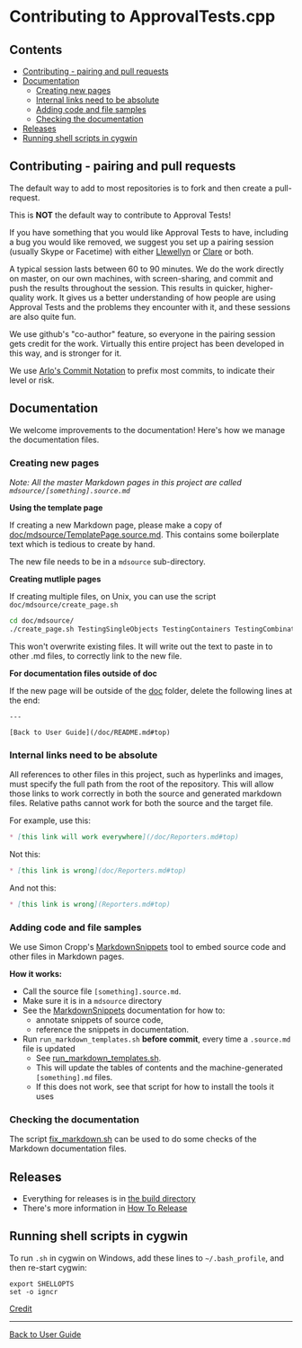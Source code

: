 <!--
GENERATED FILE - DO NOT EDIT
This file was generated by [MarkdownSnippets](https://github.com/SimonCropp/MarkdownSnippets).
Source File: /doc/mdsource/Contributing.source.md
To change this file edit the source file and then execute ./run_markdown_templates.sh.
-->

<a id="top"></a>

# Contributing to ApprovalTests.cpp


<!-- toc -->
## Contents

  * [Contributing - pairing and pull requests](#contributing---pairing-and-pull-requests)
  * [Documentation](#documentation)
    * [Creating new pages](#creating-new-pages)
    * [Internal links need to be absolute](#internal-links-need-to-be-absolute)
    * [Adding code and file samples](#adding-code-and-file-samples)
    * [Checking the documentation](#checking-the-documentation)
  * [Releases](#releases)
  * [Running shell scripts in cygwin](#running-shell-scripts-in-cygwin)
<!-- endtoc -->




## Contributing - pairing and pull requests

The default way to add to most repositories is to fork and then create a pull-request.

This is **NOT** the default way to contribute to Approval Tests!

If you have something that you would like Approval Tests to have, including a bug you would like removed, we suggest you set up a pairing session (usually Skype or Facetime) with either [Llewellyn](mailto:llewellyn.falco@gmail.com) or [Clare](mailto:github@cfmacrae.fastmail.co.uk) or both.

A typical session lasts between 60 to 90 minutes. We do the work directly on master, on our own machines, with screen-sharing, and commit and push the results throughout the session. This results in quicker, higher-quality work. It gives us a better understanding of how people are using Approval Tests and the problems they encounter with it, and these sessions are also quite fun.

We use github's "co-author" feature, so everyone in the pairing session gets credit for the work. Virtually this entire project has been developed in this way, and is stronger for it.

We use [Arlo's Commit Notation](https://github.com/RefactoringCombos/ArlosCommitNotation) to prefix most commits, to indicate their level or risk.

## Documentation

We welcome improvements to the documentation! Here's how we manage the documentation files. 

### Creating new pages

*Note: All the master Markdown pages in this project are called `mdsource/[something].source.md`*

**Using the template page**

If creating a new Markdown page, please make a copy of [doc/mdsource/TemplatePage.source.md](/doc/mdsource/TemplatePage.source.md#top).
This contains some boilerplate text which is tedious to create by hand.

The new file needs to be in a `mdsource` sub-directory.

**Creating mutliple pages**

If creating multiple files, on Unix, you can use the script `doc/mdsource/create_page.sh`

```bash
cd doc/mdsource/
./create_page.sh TestingSingleObjects TestingContainers TestingCombinations
```

This won't overwrite existing files.
It will write out the text to paste in to other .md files, to correctly link to the new file. 

**For documentation files outside of doc**

If the new page will be outside of the [doc](/doc/) folder, delete the following lines at the end:

```
---
   
[Back to User Guide](/doc/README.md#top)
```

### Internal links need to be absolute 

All references to other files in this project, such as hyperlinks and images, must specify the full path from the root of the repository. This will allow those links to work correctly in both the source and generated markdown files. Relative paths cannot work for both the source and the target file. 

For example, use this:

```markdown
* [this link will work everywhere](/doc/Reporters.md#top)
```

Not this:

```markdown
* [this link is wrong](doc/Reporters.md#top)
```

And not this:

```markdown
* [this link is wrong](Reporters.md#top)
```

### Adding code and file samples

We use Simon Cropp's [MarkdownSnippets](https://github.com/SimonCropp/MarkdownSnippets) tool to embed source code and other files in Markdown pages.

**How it works:**

* Call the source file `[something].source.md`.
* Make sure it is in a `mdsource` directory
* See the [MarkdownSnippets](https://github.com/SimonCropp/MarkdownSnippets) documentation for how to:
    * annotate snippets of source code, 
    * reference the snippets in documentation.
* Run  `run_markdown_templates.sh` **before commit**, every time a `.source.md` file is updated
    * See [run_markdown_templates.sh](/run_markdown_templates.sh).
    * This will update the tables of contents and the machine-generated `[something].md` files.
    * If this does not work, see that script for how to install the tools it uses

### Checking the documentation

The script [fix_markdown.sh](/fix_markdown.sh) can be used to do some checks of the Markdown documentation files.

## Releases

* Everything for releases is in [the build directory](/build/)
* There's more information in [How To Release](/build/HowToRelease.md#top)

## Running shell scripts in cygwin

To run `.sh` in cygwin on Windows, add these lines to `~/.bash_profile`, and then re-start cygwin:

    export SHELLOPTS
    set -o igncr

[Credit](https://ptolemy.berkeley.edu/projects/chess/softdevel/faq/5.html)

---

[Back to User Guide](/doc/README.md#top)
